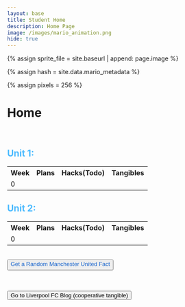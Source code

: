 ```yaml
---
layout: base
title: Student Home 
description: Home Page
image: /images/mario_animation.png
hide: true
---
```




<!-- Liquid:  statements -->

<!-- Include submenu from _includes to top of pages -->
<!--- Concatenation of site URL to frontmatter image  --->
{% assign sprite_file = site.baseurl | append: page.image %}
<!--- Has is a list variable containing mario metadata for sprite --->
{% assign hash = site.data.mario_metadata %}  
<!--- Size width/height of Sprit images --->
{% assign pixels = 256 %} 

<!--- HTML for page contains <p> tag named "Mario" and class properties for a "sprite"  -->

<p id="mario" class="sprite"></p>
  
<!--- Embedded Cascading Style Sheet (CSS) rules, 
        define how HTML elements look 
--->
<style>

  /*CSS style rules for the id and class of the sprite...
  */
  .sprite {
    height: {{pixels}}px;
    width: {{pixels}}px;
    background-image: url('{{sprite_file}}');
    background-repeat: no-repeat;
  }

  /*background position of sprite element
  */
  #mario {
    background-position: calc({{animations[0].col}} * {{pixels}} * -1px) calc({{animations[0].row}} * {{pixels}}* -1px);
  }
</style>

<style>
    h2 {
        color: rgb(75, 186, 255);
    }
</style>

<h1>Home</h1>
<p><br /></p>

<h2>
  Unit 1: 
</h2>
<p>   </p>

<table>
  <tr>
    <th>Week</th>
    <th>Plans</th>
    <th>Hacks(Todo)</th>
    <th>Tangibles</th>
  </tr>
  
  <tr>
  <td> 0 </td> 
  <td>
  </td>

  <td>
  </td>
  
  <td>

  </td>
  </tr>
</table>

<h2>Unit 2:</h2>
<p>
</p>

<table>
  <tr>
    <th>Week</th>
    <th>Plans</th>
    <th>Hacks(Todo)</th>
    <th>Tangibles</th>
  </tr>

  

    
  <tr>
  <td> 0 </td> 

  <td>
  </td>

  <td>
  </td>

  <td>
  </td>

  </tr>
</table>


<br>

<div>
  <button id="factButton" style="padding-bottom: 5px; color:#1260cc;">Get a Random Manchester United Fact</button>
</div>


<!-- Add an empty paragraph to display the fact -->
<p id="factDisplay" style="color:white; font-weight:bold;"></p>

<script>
  // Array of random ManU facts
  const ManUFacts = [
    "Since 1992, Manchester United has won the Premier League 13 times",
    "1 in 8 people of the world’s population is a Man Utd fan...",
    "The Red Devils have more national titles than Liverpool........",
    "Manchester United was founded in 1878 as Newton Heath LYR F.C.",
    "Old Trafford, Manchester United's home ground, has a capacity of around 74,000.",
    "Manchester United the first English club to win the European Cup in 1968.",
    "Manchester United's nickname is 'The Red Devils.'"
  ];

  // Function to get a random fact
  function getRandomFact() {
    const randomIndex = Math.floor(Math.random() * ManUFacts.length);
    return ManUFacts[randomIndex];
  }

  // Event listener for the button
  document.getElementById('factButton').addEventListener('click', () => {
    const fact = getRandomFact();
    console.log(fact)
    document.getElementById('factDisplay').textContent = fact;
  });
</script>

<br>
<br>

<div>
  <a href="liverpool-fc/index.html" style="color: #1260cc"><button>Go to Liverpool FC Blog (cooperative tangible)</button></a>
</div>







<!--mario stuff-->
<script>
        window.addEventListener("keydown", function(e) { if(["Space","ArrowUp","ArrowDown","ArrowLeft","ArrowRight"].indexOf(e.code) > -1) { e.preventDefault(); } }, false);
  ////////// convert YML hash to javascript key:value objects /////////

  var mario_metadata = {}; //key, value object
  {% for key in hash %}   
  
  var key = "{{key | first}}"  //key
  var values = {} //values object
  values["row"] = {{key.row}}
  values["col"] = {{key.col}}
  values["frames"] = {{key.frames}}
  mario_metadata[key] = values; //key with values added

  {% endfor %}

  ////////// game object for player /////////

  class Mario {
    constructor(meta_data) {
      this.tID = null;  //capture setInterval() task ID
      this.positionX = 0;  // current position of sprite in X direction
      this.currentSpeed = 0;
      this.marioElement = document.getElementById("mario"); //HTML element of sprite
      this.pixels = {{pixels}}; //pixel offset of images in the sprite, set by liquid constant
      this.interval = 100; //animation time interval
      this.obj = meta_data;
      this.marioElement.style.position = "absolute";
    }

    animate(obj, speed) {
      let frame = 0;
      const row = obj.row * this.pixels;
      this.currentSpeed = speed;

      this.tID = setInterval(() => {
        const col = (frame + obj.col) * this.pixels;
        this.marioElement.style.backgroundPosition = `-${col}px -${row}px`;
        this.marioElement.style.left = `${this.positionX}px`;

        this.positionX += speed;
        frame = (frame + 1) % obj.frames;

        const viewportWidth = window.innerWidth;
        if (this.positionX > viewportWidth - this.pixels) {
          document.documentElement.scrollLeft = this.positionX - viewportWidth + this.pixels;
        }
      }, this.interval);
    }

    startWalking() {
      this.stopAnimate();
      this.animate(this.obj["Walk"], 3);
    }
    startWalkingLeft() {
      this.stopAnimate();
      this.animate(this.obj["WalkL"], -3);
    }

    startRunningLeft() {
      this.stopAnimate();
      this.animate(this.obj["Run1L"], -6);
    }

    startRunning() {
      this.stopAnimate();
      this.animate(this.obj["Run1"], 6);
    }

    startPuffing() {
      this.stopAnimate();
      this.animate(this.obj["Puff"], 0);
    }

    startCheering() {
      this.stopAnimate();
      this.animate(this.obj["Cheer"], 0);
    }

    startFlipping() {
      this.stopAnimate();
      this.animate(this.obj["Flip"], 0);
    }

    startResting() {
      this.stopAnimate();
      this.animate(this.obj["Rest"], 0);
    }

    stopAnimate() {
      clearInterval(this.tID);
    }
  }

  const mario = new Mario(mario_metadata);

  ////////// event control /////////

  window.addEventListener("keydown", (event) => {
    if (event.key === "ArrowRight" || event.key === "d") {
      event.preventDefault();
      if (event.repeat) {
        mario.startCheering();
      } else {
        if (mario.currentSpeed === 0) {
          mario.startWalking();
        } else if (mario.currentSpeed === 3) {
          mario.startRunning();
        }
      }
    } else if (event.key === "ArrowDown" || event.key === "s") {
      event.preventDefault();
      if (event.repeat) {
        mario.stopAnimate();
      } else {
        mario.startPuffing();
      }
    } else if (event.key === "ArrowUp" || event.key === "w") {
      event.preventDefault();
      if (event.repeat) {
          mario.stopAnimate();
      } else {
          mario.startFlipping();
      }
    } else if (event.key === "ArrowLeft" || event.key === "a") {
      event.preventDefault();
      if (event.repeat) {
          mario.startCheering();
      } else {
          if (mario.currentSpeed === 0) {
          mario.startWalkingLeft();
        } else if (mario.currentSpeed === -3) {
          mario.startRunningLeft();
        } else if (mario.currentSpeed === 3) {
          mario.startWalkingLeft();
        } else if (mario.currentSpeed === 6) {
          mario.startWalkingLeft();
        }
      }
    }

  });

  //touch events that enable animations
  window.addEventListener("touchstart", (event) => {
    event.preventDefault(); // prevent default browser action
    if (event.touches[0].clientX > window.innerWidth / 2) {
      // move right
      if (currentSpeed === 0) { // if at rest, go to walking
        mario.startWalking();
      } else if (currentSpeed === 3) { // if walking, go to running
        mario.startRunning();
      }
    } else {
      // move left
      mario.startPuffing();
    }
  });

  //stop animation on window blur
  window.addEventListener("blur", () => {
    mario.stopAnimate();
  });

  //start animation on window focus
  window.addEventListener("focus", () => {
     mario.startFlipping();
  });

  //start animation on page load or page refresh
  document.addEventListener("DOMContentLoaded", () => {
    // adjust sprite size for high pixel density devices
    const scale = window.devicePixelRatio;
    const sprite = document.querySelector(".sprite");
    sprite.style.transform = `scale(${0.2 * scale})`;
    mario.startResting();
  });

  console.log(mario_metadata)
</script>